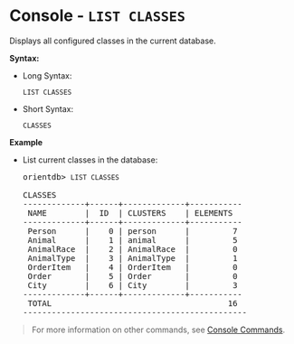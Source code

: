 
<!-- proofread 2015-01-07 SAM -->

# Console - `LIST CLASSES`

Displays all configured classes in the current database. 

**Syntax:**

- Long Syntax:

  ```
  LIST CLASSES
  ```

- Short Syntax:

  ```
  CLASSES
  ```

**Example**

- List current classes in the database:

  <pre>
  orientdb> <code class="lang-sql userinput">LIST CLASSES</code>

  CLASSES
  -------------+------+-------------+-----------
   NAME        |  ID  | CLUSTERS    | ELEMENTS  
  -------------+------+-------------+-----------
   Person      |    0 | person      |         7 
   Animal      |    1 | animal      |         5 
   AnimalRace  |    2 | AnimalRace  |         0 
   AnimalType  |    3 | AnimalType  |         1 
   OrderItem   |    4 | OrderItem   |         0 
   Order       |    5 | Order       |         0 
   City        |    6 | City        |         3 
  -------------+------+-------------+-----------
   TOTAL                                     16 
  -----------------------------------------------
  </pre>

>For more information on other commands, see [Console Commands](Console-Commands.md).
